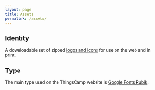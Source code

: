 ```yaml
---
layout: page
title: Assets
permalink: /assets/
---
```


## Identity
A downloadable set of zipped [logos and icons](http://things.camp/downloads/ThingsCampIdentity.zip) for use on the web and in print.

## Type
The main type used on the ThingsCamp website is [Google Fonts Rubik](https://fonts.google.com/specimen/Rubik).
